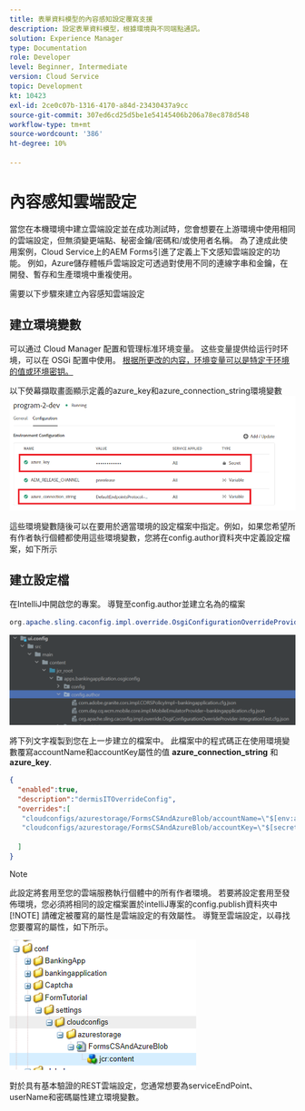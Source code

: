 ```yaml
---
title: 表單資料模型的內容感知設定覆寫支援
description: 設定表單資料模型，根據環境與不同端點通訊。
solution: Experience Manager
type: Documentation
role: Developer
level: Beginner, Intermediate
version: Cloud Service
topic: Development
kt: 10423
exl-id: 2ce0c07b-1316-4170-a84d-23430437a9cc
source-git-commit: 307ed6cd25d5be1e54145406b206a78ec878d548
workflow-type: tm+mt
source-wordcount: '386'
ht-degree: 10%

---
```


# 內容感知雲端設定

當您在本機環境中建立雲端設定並在成功測試時，您會想要在上游環境中使用相同的雲端設定，但無須變更端點、秘密金鑰/密碼和/或使用者名稱。 為了達成此使用案例，Cloud Service上的AEM Forms引進了定義上下文感知雲端設定的功能。
例如，Azure儲存體帳戶雲端設定可透過對使用不同的連線字串和金鑰，在開發、暫存和生產環境中重複使用。

需要以下步驟來建立內容感知雲端設定

## 建立環境變數

可以通过 Cloud Manager 配置和管理标准环境变量。 这些变量提供给运行时环境，可以在 OSGi 配置中使用。 [根据所更改的内容，环境变量可以是特定于环境的值或环境密钥。](https://experienceleague.adobe.com/docs/experience-manager-cloud-service/content/implementing/using-cloud-manager/environment-variables.html?lang=en)



以下熒幕擷取畫面顯示定義的azure_key和azure_connection_string環境變數
![environment_variable](assets/environment-variables.png)

這些環境變數隨後可以在要用於適當環境的設定檔案中指定。例如，如果您希望所有作者執行個體都使用這些環境變數，您將在config.author資料夾中定義設定檔案，如下所示

## 建立設定檔

在IntelliJ中開啟您的專案。 導覽至config.author並建立名為的檔案

```java
org.apache.sling.caconfig.impl.override.OsgiConfigurationOverrideProvider-integrationTest.cfg.json
```

![config.author](assets/config-author.png)

將下列文字複製到您在上一步建立的檔案中。 此檔案中的程式碼正在使用環境變數覆寫accountName和accountKey屬性的值 **azure_connection_string** 和 **azure_key**.

```json
{
  "enabled":true,
  "description":"dermisITOverrideConfig",
  "overrides":[
   "cloudconfigs/azurestorage/FormsCSAndAzureBlob/accountName=\"$[env:azure_connection_string]\"",
   "cloudconfigs/azurestorage/FormsCSAndAzureBlob/accountKey=\"$[secret:azure_key]\""

  ]
}
```

>[!NOTE]
>
>此設定將套用至您的雲端服務執行個體中的所有作者環境。 若要將設定套用至發佈環境，您必須將相同的設定檔案置於intelliJ專案的config.publish資料夾中
>[!NOTE]
> 請確定被覆寫的屬性是雲端設定的有效屬性。 導覽至雲端設定，以尋找您要覆寫的屬性，如下所示。

![cloud-config-property](assets/cloud-config-properties.png)

對於具有基本驗證的REST雲端設定，您通常想要為serviceEndPoint、userName和密碼屬性建立環境變數。
